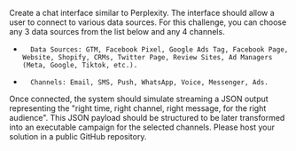 Create a chat interface similar to Perplexity. The interface should allow a user to connect to various data sources. For this challenge, you can choose any 3 data sources from the list below and any 4 channels.
* 		Data Sources: GTM, Facebook Pixel, Google Ads Tag, Facebook Page, Website, Shopify, CRMs, Twitter Page, Review Sites, Ad Managers (Meta, Google, Tiktok, etc.).
* 		Channels: Email, SMS, Push, WhatsApp, Voice, Messenger, Ads.
Once connected, the system should simulate streaming a JSON output representing the "right time, right channel, right message, for the right audience". This JSON payload should be structured to be later transformed into an executable campaign for the selected channels.
Please host your solution in a public GitHub repository.
